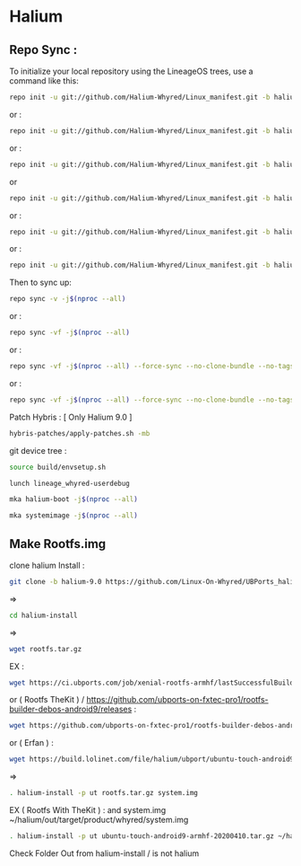 # Halium 

## Repo Sync :
To initialize your local repository using the LineageOS trees, use a command like this:
```bash
repo init -u git://github.com/Halium-Whyred/Linux_manifest.git -b halium-9.0
```
or :
```bash
repo init -u git://github.com/Halium-Whyred/Linux_manifest.git -b halium-9.0-WIP ( Build This Now )
```
or :
```bash
repo init -u git://github.com/Halium-Whyred/Linux_manifest.git -b halium-9.0-Beta
```
or
```bash
repo init -u git://github.com/Halium-Whyred/Linux_manifest.git -b halium-8.1
```
or :
```bash
repo init -u git://github.com/Halium-Whyred/Linux_manifest.git -b halium-7.1
``` 
or :
```bash
repo init -u git://github.com/Halium-Whyred/Linux_manifest.git -b halium-5.1
```
Then to sync up:
```bash
repo sync -v -j$(nproc --all)
```
or :
```bash
repo sync -vf -j$(nproc --all)
```
or :
```bash
repo sync -vf -j$(nproc --all) --force-sync --no-clone-bundle --no-tags
```
or :
```bash
repo sync -vf -j$(nproc --all) --force-sync --no-clone-bundle --no-tags
```

Patch Hybris : [ Only Halium 9.0 ]
```bash
hybris-patches/apply-patches.sh -mb
```

git device tree :
```bash
source build/envsetup.sh
```
```bash
lunch lineage_whyred-userdebug
```
```bash
mka halium-boot -j$(nproc --all)
```
```bash
mka systemimage -j$(nproc --all)
```

## Make Rootfs.img 
clone halium Install :
```bash
git clone -b halium-9.0 https://github.com/Linux-On-Whyred/UBPorts_halium-install.git halium-install
```
=>
```bash
cd halium-install
```
=> 
```bash
wget rootfs.tar.gz 
```
EX :
```bash
wget https://ci.ubports.com/job/xenial-rootfs-armhf/lastSuccessfulBuild/artifact/out/ubports-touch.rootfs-xenial-armhf.tar.gz
```
or ( Rootfs TheKit ) / https://github.com/ubports-on-fxtec-pro1/rootfs-builder-debos-android9/releases :
```bash
wget https://github.com/ubports-on-fxtec-pro1/rootfs-builder-debos-android9/releases/download/2020-04-10/ubuntu-touch-android9-armhf-20200410.tar.gz
```
or ( Erfan ) :
```bash
wget https://build.lolinet.com/file/halium/ubport/ubuntu-touch-android9-armhf.tar.gz
```
=>
```bash
. halium-install -p ut rootfs.tar.gz system.img
```
EX ( Rootfs With TheKit ) :
and system.img ~/halium/out/target/product/whyred/system.img
```bash
. halium-install -p ut ubuntu-touch-android9-armhf-20200410.tar.gz ~/halium/out/target/product/whyred/system.img
```
Check Folder Out from halium-install / is not halium



